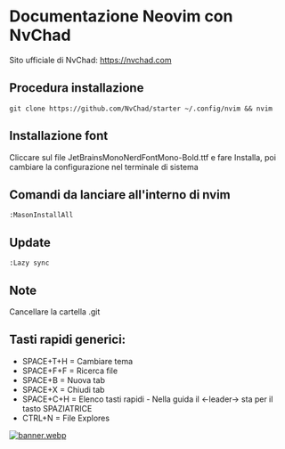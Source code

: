 # Documentazione Neovim con NvChad
Sito ufficiale di NvChad:
https://nvchad.com

## Procedura installazione
```
git clone https://github.com/NvChad/starter ~/.config/nvim && nvim
```

## Installazione font
Cliccare sul file JetBrainsMonoNerdFontMono-Bold.ttf e fare Installa, poi cambiare la configurazione
nel terminale di sistema

## Comandi da lanciare all'interno di nvim
```
:MasonInstallAll
```

## Update
```
:Lazy sync
```

## Note
Cancellare la cartella .git

## Tasti rapidi generici:

- SPACE+T+H = Cambiare tema
- SPACE+F+F = Ricerca file
- SPACE+B = Nuova tab
- SPACE+X = Chiudi tab
- SPACE+C+H = Elenco tasti rapidi - Nella guida il <-leader-> sta per il tasto SPAZIATRICE
- CTRL+N = File Explores

[![banner.webp](https://i.postimg.cc/tJR88Byp/banner.webp)](https://postimg.cc/7GcB2MfW)
